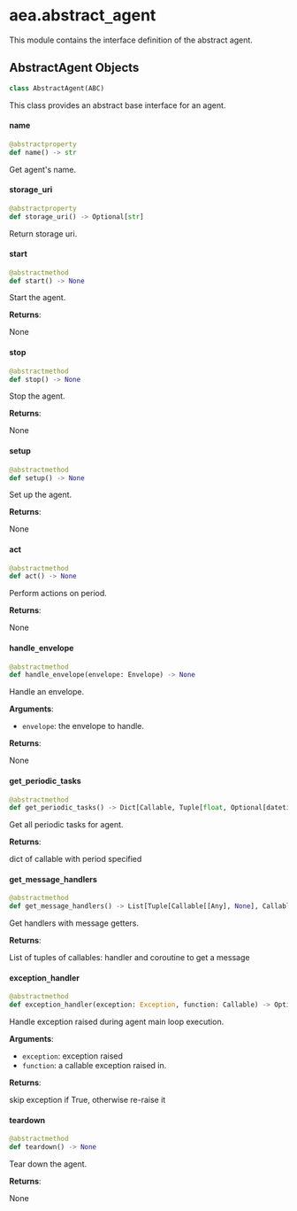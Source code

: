 <a id="aea.abstract_agent"></a>

# aea.abstract`_`agent

This module contains the interface definition of the abstract agent.

<a id="aea.abstract_agent.AbstractAgent"></a>

## AbstractAgent Objects

```python
class AbstractAgent(ABC)
```

This class provides an abstract base  interface for an agent.

<a id="aea.abstract_agent.AbstractAgent.name"></a>

#### name

```python
@abstractproperty
def name() -> str
```

Get agent's name.

<a id="aea.abstract_agent.AbstractAgent.storage_uri"></a>

#### storage`_`uri

```python
@abstractproperty
def storage_uri() -> Optional[str]
```

Return storage uri.

<a id="aea.abstract_agent.AbstractAgent.start"></a>

#### start

```python
@abstractmethod
def start() -> None
```

Start the agent.

**Returns**:

None

<a id="aea.abstract_agent.AbstractAgent.stop"></a>

#### stop

```python
@abstractmethod
def stop() -> None
```

Stop the agent.

**Returns**:

None

<a id="aea.abstract_agent.AbstractAgent.setup"></a>

#### setup

```python
@abstractmethod
def setup() -> None
```

Set up the agent.

**Returns**:

None

<a id="aea.abstract_agent.AbstractAgent.act"></a>

#### act

```python
@abstractmethod
def act() -> None
```

Perform actions on period.

**Returns**:

None

<a id="aea.abstract_agent.AbstractAgent.handle_envelope"></a>

#### handle`_`envelope

```python
@abstractmethod
def handle_envelope(envelope: Envelope) -> None
```

Handle an envelope.

**Arguments**:

- `envelope`: the envelope to handle.

**Returns**:

None

<a id="aea.abstract_agent.AbstractAgent.get_periodic_tasks"></a>

#### get`_`periodic`_`tasks

```python
@abstractmethod
def get_periodic_tasks() -> Dict[Callable, Tuple[float, Optional[datetime.datetime]]]
```

Get all periodic tasks for agent.

**Returns**:

dict of callable with period specified

<a id="aea.abstract_agent.AbstractAgent.get_message_handlers"></a>

#### get`_`message`_`handlers

```python
@abstractmethod
def get_message_handlers() -> List[Tuple[Callable[[Any], None], Callable]]
```

Get handlers with message getters.

**Returns**:

List of tuples of callables: handler and coroutine to get a message

<a id="aea.abstract_agent.AbstractAgent.exception_handler"></a>

#### exception`_`handler

```python
@abstractmethod
def exception_handler(exception: Exception, function: Callable) -> Optional[bool]
```

Handle exception raised during agent main loop execution.

**Arguments**:


- `exception`: exception raised
- `function`: a callable exception raised in.

**Returns**:

skip exception if True, otherwise re-raise it

<a id="aea.abstract_agent.AbstractAgent.teardown"></a>

#### teardown

```python
@abstractmethod
def teardown() -> None
```

Tear down the agent.

**Returns**:

None

